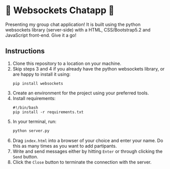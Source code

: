 # 💬 Websockets Chatapp 💬
Presenting my group chat application! It is built using the python websockets library (server-side) with a HTML, CSS/Bootstrap5.2 and JavaScript front-end. Give it a go!

## Instructions

1. Clone this repository to a location on your machine.
2. Skip steps 3 and 4 if you already have the python websockets library, or are happy to install it using: 
   ```
   pip install websockets
   ```
3. Create an environment for the project using your preferred tools.
4. Install requirements:
   ```
   #!/bin/bash
   pip install -r requirements.txt
   ```
5. In your terminal, run: 
   ```python
   python server.py
   ```
6. Drag `index.html` into a browser of your choice and enter your name. Do this as many times as you want to add partipants.
7. Write and send messages either by hitting `Enter` or through clicking the `Send` button.
8. Click the `Close` button to terminate the connection with the server.
